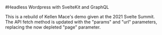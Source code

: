#Headless Wordpress with SvelteKit and GraphQL

This is a rebuild of Kellen Mace's demo given at the 2021 Svelte Summit. The API fetch method is updated with the "params" and "url" parameters, replacing the now depleted "page" parameter.
